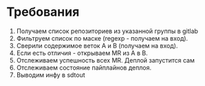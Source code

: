 # Требования

1. Получаем список репозиториев из указанной группы в gitlab
2. Фильтруем список по маске (regexp - получаем на вход).
3. Сверили содержимое веток A и B (получаем на вход).
4. Если есть отличия - открываем MR из A в B.
5. Отслеживаем успешность всех MR. Деплой запустится сам
6. Отслеживаем состояние пайплайнов деплоя.
7. Выводим инфу в sdtout

